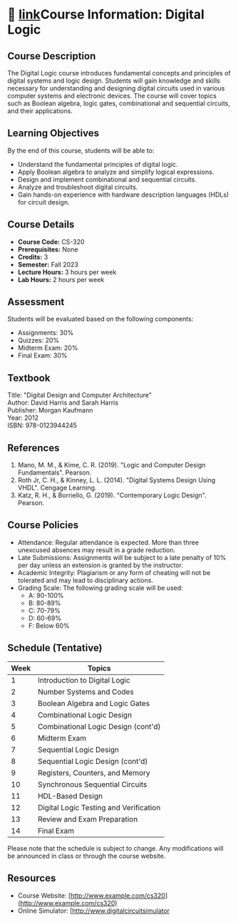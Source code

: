 # 🔗 [link](image.md)Course Information: Digital Logic 

## Course Description
The Digital Logic course introduces fundamental concepts and principles of digital systems and logic design. Students will gain knowledge and skills necessary for understanding and designing digital circuits used in various computer systems and electronic devices. The course will cover topics such as Boolean algebra, logic gates, combinational and sequential circuits, and their applications.

## Learning Objectives
By the end of this course, students will be able to:

- Understand the fundamental principles of digital logic.
- Apply Boolean algebra to analyze and simplify logical expressions.
- Design and implement combinational and sequential circuits.
- Analyze and troubleshoot digital circuits.
- Gain hands-on experience with hardware description languages (HDLs) for circuit design.

## Course Details
- **Course Code:** CS-320
- **Prerequisites:** None
- **Credits:** 3
- **Semester:** Fall 2023
- **Lecture Hours:** 3 hours per week
- **Lab Hours:** 2 hours per week

## Assessment
Students will be evaluated based on the following components:

- Assignments: 30%
- Quizzes: 20%
- Midterm Exam: 20%
- Final Exam: 30%

## Textbook
Title: "Digital Design and Computer Architecture"  
Author: David Harris and Sarah Harris  
Publisher: Morgan Kaufmann  
Year: 2012  
ISBN: 978-0123944245

## References
1. Mano, M. M., & Kime, C. R. (2019). "Logic and Computer Design Fundamentals". Pearson.
2. Roth Jr, C. H., & Kinney, L. L. (2014). "Digital Systems Design Using VHDL". Cengage Learning.
3. Katz, R. H., & Borriello, G. (2019). "Contemporary Logic Design". Pearson.

## Course Policies
- Attendance: Regular attendance is expected. More than three unexcused absences may result in a grade reduction.
- Late Submissions: Assignments will be subject to a late penalty of 10% per day unless an extension is granted by the instructor.
- Academic Integrity: Plagiarism or any form of cheating will not be tolerated and may lead to disciplinary actions.
- Grading Scale: The following grading scale will be used:
  - A: 90-100%
  - B: 80-89%
  - C: 70-79%
  - D: 60-69%
  - F: Below 60%

## Schedule (Tentative)
| Week | Topics                                      |
|------|---------------------------------------------|
| 1    | Introduction to Digital Logic                |
| 2    | Number Systems and Codes                     |
| 3    | Boolean Algebra and Logic Gates              |
| 4    | Combinational Logic Design                    |
| 5    | Combinational Logic Design (cont'd)           |
| 6    | Midterm Exam                                 |
| 7    | Sequential Logic Design                       |
| 8    | Sequential Logic Design (cont'd)              |
| 9    | Registers, Counters, and Memory               |
| 10   | Synchronous Sequential Circuits               |
| 11   | HDL-Based Design                              |
| 12   | Digital Logic Testing and Verification        |
| 13   | Review and Exam Preparation                   |
| 14   | Final Exam                                   |

Please note that the schedule is subject to change. Any modifications will be announced in class or through the course website.

## Resources
- Course Website: [http://www.example.com/cs320](http://www.example.com/cs320)
- Online Simulator: [http://www.digitalcircuitsimulator
